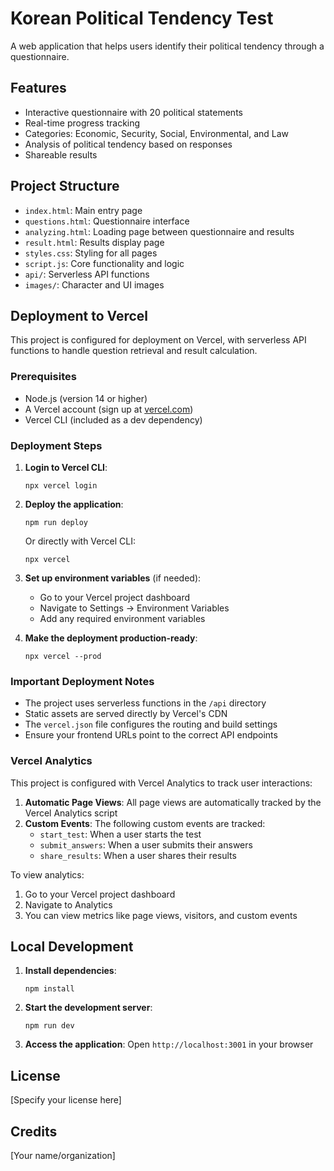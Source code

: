 # Korean Political Tendency Test

A web application that helps users identify their political tendency through a questionnaire.

## Features

- Interactive questionnaire with 20 political statements
- Real-time progress tracking
- Categories: Economic, Security, Social, Environmental, and Law
- Analysis of political tendency based on responses
- Shareable results

## Project Structure

- `index.html`: Main entry page
- `questions.html`: Questionnaire interface
- `analyzing.html`: Loading page between questionnaire and results
- `result.html`: Results display page
- `styles.css`: Styling for all pages
- `script.js`: Core functionality and logic
- `api/`: Serverless API functions
- `images/`: Character and UI images

## Deployment to Vercel

This project is configured for deployment on Vercel, with serverless API functions to handle question retrieval and result calculation.

### Prerequisites

- Node.js (version 14 or higher)
- A Vercel account (sign up at [vercel.com](https://vercel.com))
- Vercel CLI (included as a dev dependency)

### Deployment Steps

1. **Login to Vercel CLI**:
   ```
   npx vercel login
   ```

2. **Deploy the application**:
   ```
   npm run deploy
   ```
   
   Or directly with Vercel CLI:
   ```
   npx vercel
   ```

3. **Set up environment variables** (if needed):
   - Go to your Vercel project dashboard
   - Navigate to Settings → Environment Variables
   - Add any required environment variables

4. **Make the deployment production-ready**:
   ```
   npx vercel --prod
   ```

### Important Deployment Notes

- The project uses serverless functions in the `/api` directory
- Static assets are served directly by Vercel's CDN
- The `vercel.json` file configures the routing and build settings
- Ensure your frontend URLs point to the correct API endpoints

### Vercel Analytics

This project is configured with Vercel Analytics to track user interactions:

1. **Automatic Page Views**: All page views are automatically tracked by the Vercel Analytics script
2. **Custom Events**: The following custom events are tracked:
   - `start_test`: When a user starts the test
   - `submit_answers`: When a user submits their answers
   - `share_results`: When a user shares their results

To view analytics:
1. Go to your Vercel project dashboard
2. Navigate to Analytics
3. You can view metrics like page views, visitors, and custom events

## Local Development

1. **Install dependencies**:
   ```
   npm install
   ```

2. **Start the development server**:
   ```
   npm run dev
   ```

3. **Access the application**:
   Open `http://localhost:3001` in your browser

## License

[Specify your license here]

## Credits

[Your name/organization] 